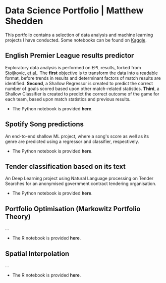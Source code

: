 # Data Science Portfolio | Matthew Shedden
This portfolio contains a selection of data analysis and machine learning projects I have conducted. Some notebooks can be found on [Kaggle](https://www.kaggle.com/mattshedden).
## English Premier League results predictor
Exploratory data analysis is performed on EPL results, forked from [Stoijkovic, et al.](https://github.com/datasets/football-datasets). The **first** objective is to transform the data into a readable format, before trends in results and determinant factors of match results are identified. **Second**, a Shallow Regressor is created to predict the correct number of goals scored based upon other match-related statistics. **Third**, a Shallow Classifier is created to predict the correct outcome of the game for each team, based upon match statistics and previous results.
- The Python notebook is provided **here**.
## Spotify Song predictions
An end-to-end shallow ML project, where a song's score as well as its genre are predicted using a regressor and classifier, respectively.
- The Python notebook is provided **here**.
## Tender classification based on its text
An Deep Learning project using Natural Language processing on Tender Searches for an anonymised government contract tendering organisation.
- The Python notebook is provided **here**.
## Portfolio Optimisation (Markowitz Portfolio Theory)
...
- The R notebook is provided **here**.
## Spatial Interpolation
...
- The R notebook is provided **here**.
